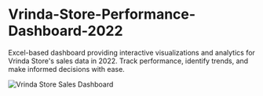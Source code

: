 # Vrinda-Store-Performance-Dashboard-2022
Excel-based dashboard providing interactive visualizations and analytics for Vrinda Store's sales data in 2022. Track performance, identify trends, and make informed decisions with ease.

![Vrinda Store Sales Dashboard]([https://github.com/your_username/repository_name/blob/main/images/dashboard_image.png](https://github.com/Mansi67/Vrinda-Store-Performance-Dashboard-2022/blob/main/Vrinda%20store%20dashboard%20snap.png)https://github.com/Mansi67/Vrinda-Store-Performance-Dashboard-2022/blob/main/Vrinda%20store%20dashboard%20snap.png)

